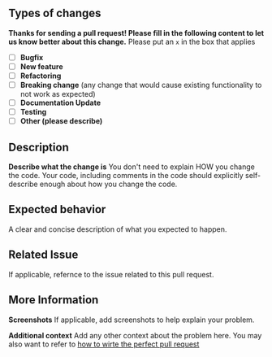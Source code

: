 ## Types of changes
**Thanks for sending a pull request! Please fill in the following content to let us know better about this change.**
Please put an `x` in the box that applies

- [ ] **Bugfix**
- [ ] **New feature**
- [ ] **Refactoring**
- [ ] **Breaking change** (any change that would cause existing functionality to not work as expected)
- [ ] **Documentation Update**
- [ ] **Testing**
- [ ] **Other (please describe)**

## Description
**Describe what the change is**
You don't need to explain HOW you change the code. Your code, including comments in the code should explicitly
self-describe enough about how you change the code.

## Expected behavior
A clear and concise description of what you expected to happen.

## Related Issue
If applicable, refernce to the issue related to this pull request.

## More Information
**Screenshots**
If applicable, add screenshots to help explain your problem.

**Additional context**
Add any other context about the problem here. You may also want to refer
to [how to wirte the perfect pull request](https://github.blog/2015-01-21-how-to-write-the-perfect-pull-request/)
